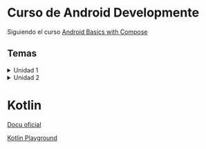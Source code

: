 # Curso de Android Developmente

Siguiendo el curso [Android Basics with Compose](https://developer.android.com/courses/android-basics-compose/course)

## Temas

<details>
<summary>Unidad 1</summary>

- [1.1.3 - Hello world](./unit1/kotlin/hello_word/)
- [1.1.4 - Variables y Constantes](./unit1/kotlin/variables/)
- [1.1.5 - Functions](./unit1/kotlin/functions/)
- [1.2.2 - First Android App with Compose](./unit1/IDE/unit_1.2.2/)
- [1.3.3 & 1.3.4 - Birthday Card App with Compose](./unit1/JetpackCompose/)
- [1.3.5 Exercises](https://github.com/LuisParedes1/Android/tree/master/unit1/Exercises/)
- [1.3.6 Business Card app](https://github.com/LuisParedes1/Android/tree/master/unit1/Exercises/businessCard)

</details>

<details>
<summary>Unidad 2</summary>

- [2.1.1 - Kotlin Conditionals](./unit2/unit2.1.1_conditionals/)
- [2.1.2 - Null](./unit2/unit2.1.2_null/)

</details>

# Kotlin

[Docu oficial](https://kotlinlang.org/docs/home.html)

[Kotlin Playground](https://developer.android.com/training/kotlinplayground)
